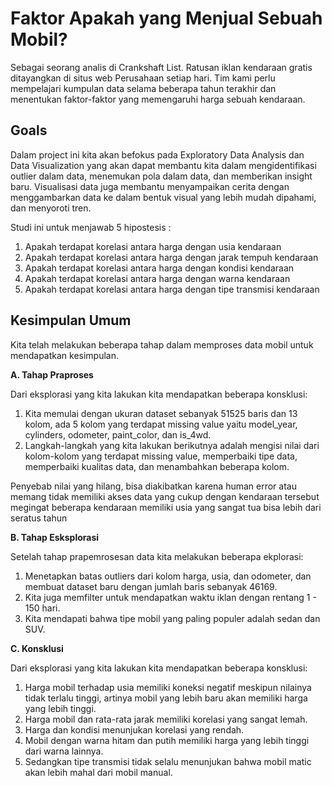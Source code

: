 

# Faktor Apakah yang Menjual Sebuah Mobil?

Sebagai seorang analis di Crankshaft List. Ratusan iklan kendaraan gratis ditayangkan di situs web Perusahaan setiap hari. Tim kami perlu mempelajari kumpulan data selama beberapa tahun terakhir dan menentukan faktor-faktor yang memengaruhi harga sebuah kendaraan.

## Goals

Dalam project ini kita akan befokus pada Exploratory Data Analysis dan Data Visualization yang akan dapat membantu kita dalam mengidentifikasi outlier dalam data, menemukan pola dalam data, dan memberikan insight baru. Visualisasi data juga membantu menyampaikan cerita dengan menggambarkan data ke dalam bentuk visual yang lebih mudah dipahami, dan menyoroti tren.

Studi ini untuk menjawab 5 hipostesis :
1. Apakah terdapat korelasi antara harga dengan usia kendaraan
2. Apakah terdapat korelasi antara harga dengan jarak tempuh kendaraan
3. Apakah terdapat korelasi antara harga dengan kondisi kendaraan
4. Apakah terdapat korelasi antara harga dengan warna kendaraan
5. Apakah terdapat korelasi antara harga dengan tipe transmisi kendaraan

## Kesimpulan Umum

Kita telah melakukan beberapa tahap dalam memproses data mobil untuk mendapatkan kesimpulan.

**A. Tahap Praproses**

Dari eksplorasi yang kita lakukan kita mendapatkan beberapa konsklusi:
1. Kita memulai dengan ukuran dataset sebanyak 51525 baris dan 13 kolom, ada 5 kolom yang terdapat missing value yaitu model_year, cylinders, odometer, paint_color, dan is_4wd.
2. Langkah-langkah yang kita lakukan berikutnya adalah mengisi nilai dari kolom-kolom yang terdapat missing value, memperbaiki tipe data, memperbaiki kualitas data, dan menambahkan beberapa kolom.

Penyebab nilai yang hilang, bisa diakibatkan karena human error atau memang tidak memiliki akses data yang cukup dengan kendaraan tersebut megingat beberapa kendaraan memiliki usia yang sangat tua bisa lebih dari seratus tahun

**B. Tahap Esksplorasi**

Setelah tahap prapemrosesan data kita melakukan beberapa ekplorasi:
1. Menetapkan batas outliers dari kolom harga, usia, dan odometer, dan membuat dataset baru dengan jumlah baris sebanyak 46169.
2. Kita juga memfilter untuk mendapatkan waktu iklan dengan rentang 1 - 150 hari.
3. Kita mendapati bahwa tipe mobil yang paling populer adalah sedan dan SUV.

**C. Konsklusi**

Dari eksplorasi yang kita lakukan kita mendapatkan beberapa konsklusi:
1. Harga mobil terhadap usia memiliki koneksi negatif meskipun nilainya tidak terlalu tinggi, artinya mobil yang lebih baru akan memiliki harga yang lebih tinggi.
2. Harga mobil dan rata-rata jarak memiliki korelasi yang sangat lemah.
3. Harga dan kondisi menunjukan korelasi yang rendah.
4. Mobil dengan warna hitam dan putih memiliki harga yang lebih tinggi dari warna lainnya.
5. Sedangkan tipe transmisi tidak selalu menunjukan bahwa mobil matic akan lebih mahal dari mobil manual.
